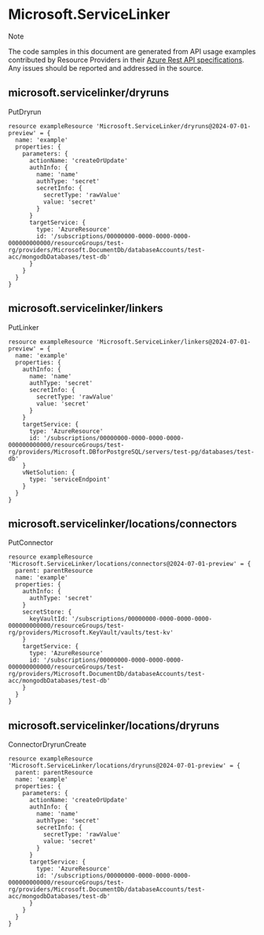 # Microsoft.ServiceLinker
  
> [!NOTE]
> The code samples in this document are generated from API usage examples contributed by Resource Providers in their [Azure Rest API specifications](https://github.com/Azure/azure-rest-api-specs). Any issues should be reported and addressed in the source.


## microsoft.servicelinker/dryruns

PutDryrun
```bicep
resource exampleResource 'Microsoft.ServiceLinker/dryruns@2024-07-01-preview' = {
  name: 'example'
  properties: {
    parameters: {
      actionName: 'createOrUpdate'
      authInfo: {
        name: 'name'
        authType: 'secret'
        secretInfo: {
          secretType: 'rawValue'
          value: 'secret'
        }
      }
      targetService: {
        type: 'AzureResource'
        id: '/subscriptions/00000000-0000-0000-0000-000000000000/resourceGroups/test-rg/providers/Microsoft.DocumentDb/databaseAccounts/test-acc/mongodbDatabases/test-db'
      }
    }
  }
}
```

## microsoft.servicelinker/linkers

PutLinker
```bicep
resource exampleResource 'Microsoft.ServiceLinker/linkers@2024-07-01-preview' = {
  name: 'example'
  properties: {
    authInfo: {
      name: 'name'
      authType: 'secret'
      secretInfo: {
        secretType: 'rawValue'
        value: 'secret'
      }
    }
    targetService: {
      type: 'AzureResource'
      id: '/subscriptions/00000000-0000-0000-0000-000000000000/resourceGroups/test-rg/providers/Microsoft.DBforPostgreSQL/servers/test-pg/databases/test-db'
    }
    vNetSolution: {
      type: 'serviceEndpoint'
    }
  }
}
```

## microsoft.servicelinker/locations/connectors

PutConnector
```bicep
resource exampleResource 'Microsoft.ServiceLinker/locations/connectors@2024-07-01-preview' = {
  parent: parentResource 
  name: 'example'
  properties: {
    authInfo: {
      authType: 'secret'
    }
    secretStore: {
      keyVaultId: '/subscriptions/00000000-0000-0000-0000-000000000000/resourceGroups/test-rg/providers/Microsoft.KeyVault/vaults/test-kv'
    }
    targetService: {
      type: 'AzureResource'
      id: '/subscriptions/00000000-0000-0000-0000-000000000000/resourceGroups/test-rg/providers/Microsoft.DocumentDb/databaseAccounts/test-acc/mongodbDatabases/test-db'
    }
  }
}
```

## microsoft.servicelinker/locations/dryruns

ConnectorDryrunCreate
```bicep
resource exampleResource 'Microsoft.ServiceLinker/locations/dryruns@2024-07-01-preview' = {
  parent: parentResource 
  name: 'example'
  properties: {
    parameters: {
      actionName: 'createOrUpdate'
      authInfo: {
        name: 'name'
        authType: 'secret'
        secretInfo: {
          secretType: 'rawValue'
          value: 'secret'
        }
      }
      targetService: {
        type: 'AzureResource'
        id: '/subscriptions/00000000-0000-0000-0000-000000000000/resourceGroups/test-rg/providers/Microsoft.DocumentDb/databaseAccounts/test-acc/mongodbDatabases/test-db'
      }
    }
  }
}
```
